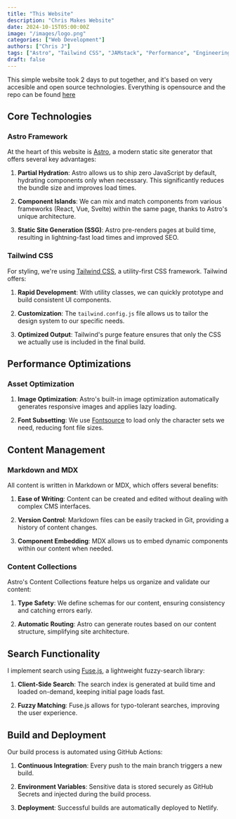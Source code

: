 ```yaml
---
title: "This Website"
description: "Chris Makes Website"
date: 2024-10-15T05:00:00Z
image: "/images/logo.png"
categories: ["Web Development"]
authors: ["Chris J"]
tags: ["Astro", "Tailwind CSS", "JAMstack", "Performance", "Engineering"]
draft: false
---
```


This simple website took 2 days to put together, and it's based on very accesible and open source technologies. Everything is opensource and the repo can be found [here](https://github.com/PiXeL16/chrismakes)

## Core Technologies

### Astro Framework

At the heart of this website is [Astro](https://astro.build/), a modern static site generator that offers several key advantages:

1. **Partial Hydration**: Astro allows us to ship zero JavaScript by default, hydrating components only when necessary. This significantly reduces the bundle size and improves load times.

2. **Component Islands**: We can mix and match components from various frameworks (React, Vue, Svelte) within the same page, thanks to Astro's unique architecture.

3. **Static Site Generation (SSG)**: Astro pre-renders pages at build time, resulting in lightning-fast load times and improved SEO.

### Tailwind CSS

For styling, we're using [Tailwind CSS](https://tailwindcss.com/), a utility-first CSS framework. Tailwind offers:

1. **Rapid Development**: With utility classes, we can quickly prototype and build consistent UI components.

2. **Customization**: The `tailwind.config.js` file allows us to tailor the design system to our specific needs.

3. **Optimized Output**: Tailwind's purge feature ensures that only the CSS we actually use is included in the final build.

## Performance Optimizations

### Asset Optimization

1. **Image Optimization**: Astro's built-in image optimization automatically generates responsive images and applies lazy loading.

2. **Font Subsetting**: We use [Fontsource](https://fontsource.org/) to load only the character sets we need, reducing font file sizes.

## Content Management

### Markdown and MDX

All content is written in Markdown or MDX, which offers several benefits:

1. **Ease of Writing**: Content can be created and edited without dealing with complex CMS interfaces.

2. **Version Control**: Markdown files can be easily tracked in Git, providing a history of content changes.

3. **Component Embedding**: MDX allows us to embed dynamic components within our content when needed.

### Content Collections

Astro's Content Collections feature helps us organize and validate our content:

1. **Type Safety**: We define schemas for our content, ensuring consistency and catching errors early.

2. **Automatic Routing**: Astro can generate routes based on our content structure, simplifying site architecture.

## Search Functionality

I implement search using [Fuse.js](https://fusejs.io/), a lightweight fuzzy-search library:

1. **Client-Side Search**: The search index is generated at build time and loaded on-demand, keeping initial page loads fast.

2. **Fuzzy Matching**: Fuse.js allows for typo-tolerant searches, improving the user experience.

## Build and Deployment

Our build process is automated using GitHub Actions:

1. **Continuous Integration**: Every push to the main branch triggers a new build.

2. **Environment Variables**: Sensitive data is stored securely as GitHub Secrets and injected during the build process.

3. **Deployment**: Successful builds are automatically deployed to Netlify.
